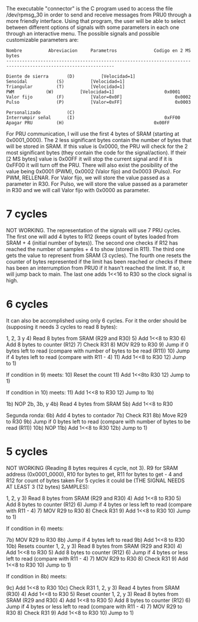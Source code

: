 The executable "connector" is the C program used to access the file /dev/rpmsg_30 in order to send and receive messages from PRU0 through a more friendly interface. Using that program, the user will be able to select between different options of signals with some parameters in each one through an interactive menu. The possible signals and possible customizable parameters are:

	Nombre			Abreviacion		Parametros				Codigo en 2 MS bytes
	---------------------------------------------------------------------------------------------------------------

	Diente de sierra	   (D)			[Velocidad=1]
	Senoidal		   (S)			[Velocidad=1]
	Triangular		   (T)			[Velocidad=1]
	PWM			   (W)			[Velocidad=1]					0x0001
	Valor fijo		   (F)			[Valor=0x0F]					0x0002
	Pulso			   (P)			[Valor=0xFF]					0x0003

	Personalizado		   (C)
	Interrumpir señal	   (I)									0xFF00
	Apagar PRU		   (H)									0x00FF


For PRU communication, I will use the first 4 bytes of SRAM (starting at 0x0001_0000). The 2 less significant bytes contain the number of bytes that will be stored in SRAM. If this value is 0x0000, the PRU will check for the 2 most significant bytes (they contain the code for the signal/action). If their [2 MS bytes] value is 0x00FF it will stop the current signal and if it is 0xFF00 it will turn off the PRU. There will also exist the posibility of the value being 0x0001 (PWM), 0x0002 (Valor fijo) and 0x0003 (Pulso). 
For PWM, RELLENAR.
For Valor fijo, we will store the value passed as a parameter in R30.
For Pulso, we will store the value passed as a parameter in R30 and we will call Valor fijo with 0x0000 as parameter.

# 7 cycles
NOT WORKING. The representation of the signals will use 7 PRU cycles. The first one will add 4 bytes to R12 (keeps count of bytes loaded from SRAM + 4 (initial number of bytes)). The second one checks if R12 has reached the number of samples + 4 to show (stored in R11). The third one gets the value to represent from SRAM (3 cycles). The fourth one resets the counter of bytes represented if the limit has been reached or checks if there has been an interrumption from PRU0 if it hasn't reached the limit. If so, it will jump back to main. The last one adds 1<<16 to R30 so the clock signal is high.


# 6 cycles
It can also be accomplished using only 6 cycles. For it the order should be (supposing it needs 3 cycles to read 8 bytes):

1, 2, 3 y 4)	Read 8 bytes from SRAM (R29 and R30)
5)		Add 1<<8 to R30
6)		Add 8 bytes to counter (R12)
7)		Check R31
8)		MOV R29 to R30
9)		Jump if 0 bytes left to read (compare with number of bytes to be read (R11))
10)		Jump if 4 bytes left to read (compare with R11 - 4)
11)		Add 1<<8 to R30
12)		Jump to 1)


If condition in 9) meets:
10)		Reset the count
11)		Add 1<<8to R30
12)		Jump to 1)


If condition in 10) meets:
11)		Add 1<<8 to R30
12)		Jump to 1b)

1b)		NOP
2b, 3b, y 4b)	Read 4 bytes from SRAM
5b)		Add 1<<8 to R30

Segunda ronda:
6b)		Add 4 bytes to contador
7b)		Check R31
8b)		Move R29 to R30
9b)		Jump if 0 bytes left to read (compare with number of bytes to be read (R11))
10b)		NOP
11b)		Add 1<<8 to R30
12b)		Jump to 1)


# 5 cycles
NOT WORKING (Reading 8 bytes requires 4 cycle, not 3). R9 for SRAM address (0x0001_0000), R10 for bytes to get, R11 for bytes to get - 4 and R12 for count of bytes taken
For 5 cycles it could be (THE SIGNAL NEEDS AT LEAST 3 (12 bytes) SAMPLES):

1, 2, y 3)	Read 8 bytes from SRAM (R29 and R30)
4)		Add 1<<8 to R30
5)		Add 8 bytes to counter (R12)
6)		Jump if 4 bytes or less left to read (compare with R11 - 4)
7)		MOV R29 to R30
8)		Check R31
9)		Add 1<<8 to R30
10)		Jump to 1)


If condition in 6) meets:

7b)		MOV R29 to R30
8b)		Jump if 4 bytes left to read
9b)		Add 1<<8 to R30
10b)		Resets counter
1, 2, y 3)	Read 8 bytes from SRAM (R29 and R30)
4)		Add 1<<8 to R30
5)		Add 8 bytes to counter (R12)
6)		Jump if 4 bytes or less left to read (compare with R11 - 4)
7)		MOV R29 to R30
8)		Check R31
9)		Add 1<<8 to R30
10)		Jump to 1)


If condition in 8b) meets:

9c)		Add 1<<8 to R30
10c)		Check R31
1, 2, y 3)	Read 4 bytes from SRAM (R30)
4)		Add 1<<8 to R30
5)		Reset counter
1, 2, y 3)	Read 8 bytes from SRAM (R29 and R30)
4)		Add 1<<8 to R30
5)		Add 8 bytes to counter (R12)
6)		Jump if 4 bytes or less left to read (compare with R11 - 4)
7)		MOV R29 to R30
8)		Check R31
9)		Add 1<<8 to R30
10)		Jump to 1)
